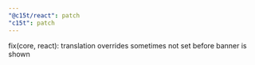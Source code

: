 ```yaml
---
"@c15t/react": patch
"c15t": patch
---
```


fix(core, react): translation overrides sometimes not set before banner is shown
